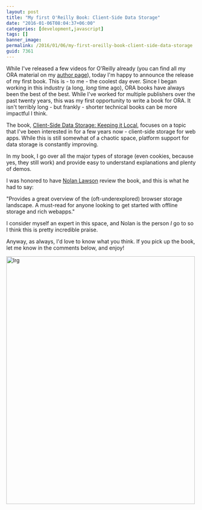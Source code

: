 ```yaml
---
layout: post
title: "My first O'Reilly Book: Client-Side Data Storage"
date: "2016-01-06T08:04:37+06:00"
categories: [development,javascript]
tags: []
banner_image: 
permalink: /2016/01/06/my-first-oreilly-book-client-side-data-storage
guid: 7361
---
```


While I've released a few videos for O'Reilly already (you can find all my ORA material on my <a href="http://www.oreilly.com/pub/au/3437">author page</a>), today I'm happy to announce the release of my first book. This is - to me - the coolest day ever. Since I began working in this industry (a long, <i>long</i> time ago), ORA books have always been the best of the best. While I've worked for multiple publishers over the past twenty years, this was my first opportunity to write a book for ORA. It isn't terribly long - but frankly - shorter technical books can be more impactful I think.

The book, <a href="http://shop.oreilly.com/product/0636920043676.do#">Client-Side Data Storage: Keeping it Local</a>, focuses on a topic that I've been interested in for a few years now - client-side storage for web apps. While this is still somewhat of a chaotic space, platform support for data storage is constantly improving. 

In my book, I go over all the major types of storage (even cookies, because yes, they still work) and provide easy to understand explanations and plenty of demos. 

I was honored to have <a href="http://nolanlawson.com/">Nolan Lawson</a> review the book, and this is what he had to say:

"Provides a great overview of the (oft-underexplored) browser storage landscape. A must-read for anyone looking to get started with offline storage and rich webapps."

I consider myself an expert in this space, and Nolan is the person <i>I</i> go to so I think this is pretty incredible praise. 

Anyway, as always, I'd love to know what you think. If you pick up the book, let me know in the comments below, and enjoy!

<a href="http://shop.oreilly.com/product/0636920043676.do#"><img src="https://static.raymondcamden.com/images/wp-content/uploads/2016/01/lrg.jpg" alt="lrg" width="500" height="656" class="aligncenter size-full wp-image-7362" /></a>